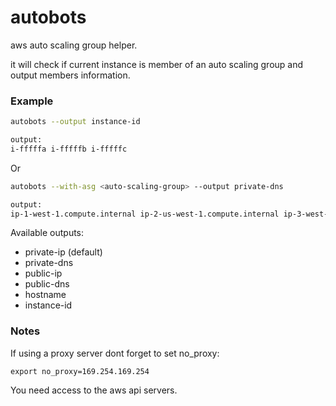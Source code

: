 # autobots

aws auto scaling group helper.

it will check if current instance is member of an auto scaling group and output members information.

### Example

```bash
autobots --output instance-id

output:
i-fffffa i-fffffb i-fffffc
```

Or

```bash
autobots --with-asg <auto-scaling-group> --output private-dns

output:
ip-1-west-1.compute.internal ip-2-us-west-1.compute.internal ip-3-west-1.compute.internal
```

Available outputs:

* private-ip (default)
* private-dns
* public-ip
* public-dns
* hostname
* instance-id

### Notes

If using a proxy server dont forget to set no_proxy:

```
export no_proxy=169.254.169.254
```

You need access to the aws api servers.
